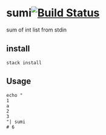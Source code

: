 # sumi[![Build Status](https://travis-ci.org/ynishi/sumi.svg?branch=master)](https://travis-ci.org/ynishi/sumi)
sum of int list from stdin

## install
```
stack install
```
## Usage
```
echo "
1
a
2
3
"| sumi
# 6
```
